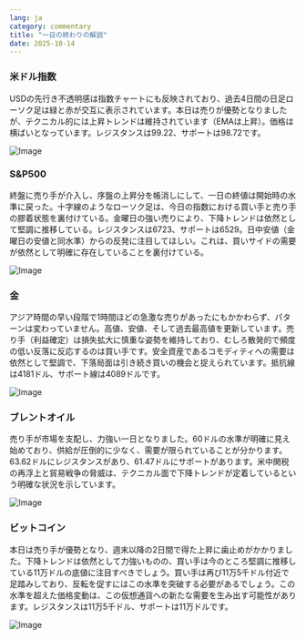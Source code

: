 ```yaml
---
lang: ja
category: commentary
title: "一日の終わりの解説"
date: 2025-10-14
---
```


### 米ドル指数

USDの先行き不透明感は指数チャートにも反映されており、過去4日間の日足ローソク足は緑と赤が交互に表示されています。本日は売りが優勢となりましたが、テクニカル的には上昇トレンドは維持されています（EMAは上昇）。価格は横ばいとなっています。レジスタンスは99.22、サポートは98.72です。

![Image](https://markleighedu.github.io/img/Oct-2025/14-Oct-2025/usdindex.jpg)

### S&P500

終盤に売り手が介入し、序盤の上昇分を帳消しにして、一日の終値は開始時の水準に戻った。十字線のようなローソク足は、今日の指数における買い手と売り手の膠着状態を裏付けている。金曜日の強い売りにより、下降トレンドは依然として堅調に推移している。レジスタンスは6723、サポートは6529。日中安値（金曜日の安値と同水準）からの反発に注目してほしい。これは、買いサイドの需要が依然として明確に存在していることを裏付けている。

![Image](https://markleighedu.github.io/img/Oct-2025/14-Oct-2025/sp500.jpg)

### 金

アジア時間の早い段階で1時間ほどの急激な売りがあったにもかかわらず、パターンは変わっていません。高値、安値、そして過去最高値を更新しています。売り手（利益確定）は損失拡大に慎重な姿勢を維持しており、むしろ散発的で頻度の低い反落に反応するのは買い手です。安全資産であるコモディティへの需要は依然として堅調で、下落局面は引き続き買いの機会と捉えられています。抵抗線は4181ドル、サポート線は4089ドルです。

![Image](https://markleighedu.github.io/img/Oct-2025/14-Oct-2025/gold.jpg)

### ブレントオイル

売り手が市場を支配し、力強い一日となりました。60ドルの水準が明確に見え始めており、供給が圧倒的に少なく、需要が限られていることが分かります。63.62ドルにレジスタンスがあり、61.47ドルにサポートがあります。米中関税の再浮上と貿易戦争の脅威は、テクニカル面で下降トレンドが定着しているという明確な状況を示しています。

![Image](https://markleighedu.github.io/img/Oct-2025/14-Oct-2025/brentoil.jpg)

### ビットコイン

本日は売り手が優勢となり、週末以降の2日間で得た上昇に歯止めがかかりました。下降トレンドは依然として力強いものの、買い手は今のところ堅調に推移している11万ドルの底値に注目すべきでしょう。買い手は再び11万5千ドル付近で足踏みしており、反転を促すにはこの水準を突破する必要があるでしょう。この水準を超えた価格変動は、この仮想通貨への新たな需要を生み出す可能性があります。レジスタンスは11万5千ドル、サポートは11万ドルです。

![Image](https://markleighedu.github.io/img/Oct-2025/14-Oct-2025/bitcoin.jpg)

